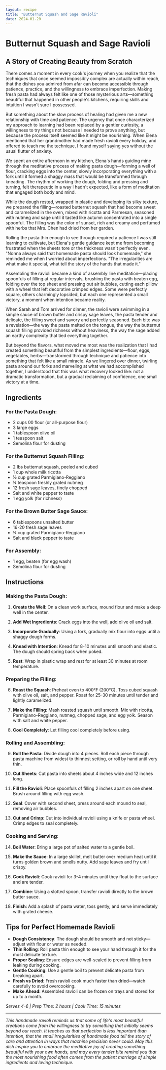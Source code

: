 ```yaml
---
layout: recipe
title: "Butternut Squash and Sage Ravioli"
date: 2024-01-20
---
```


# Butternut Squash and Sage Ravioli

## A Story of Creating Beauty from Scratch

There comes a moment in every cook's journey when you realize that the techniques that once seemed impossibly complex are actually within reach, that the dishes you admired from afar can become accessible through patience, practice, and the willingness to embrace imperfection. Making fresh pasta had always felt like one of those mysterious arts—something beautiful that happened in other people's kitchens, requiring skills and intuition I wasn't sure I possessed.

But something about the slow process of healing had given me a new relationship with time and patience. The urgency that once characterized my approach to learning had been replaced by a gentler curiosity, a willingness to try things not because I needed to prove anything, but because the process itself seemed like it might be nourishing. When Elena mentioned that her grandmother had made fresh ravioli every holiday, and offered to teach me the technique, I found myself saying yes without the usual flutter of anxiety.

We spent an entire afternoon in my kitchen, Elena's hands guiding mine through the meditative process of making pasta dough—forming a well of flour, cracking eggs into the center, slowly incorporating everything with a fork until it formed a shaggy mass that would be transformed through kneading. The rhythm of working the dough, folding and pressing and turning, felt therapeutic in a way I hadn't expected, like a form of meditation that engaged both body and mind.

While the dough rested, wrapped in plastic and developing its silky texture, we prepared the filling—roasted butternut squash that had become sweet and caramelized in the oven, mixed with ricotta and Parmesan, seasoned with nutmeg and sage until it tasted like autumn concentrated into a single spoonful. The filling was the color of sunset, rich and creamy and perfumed with herbs that Mrs. Chen had dried from her garden.

Rolling the pasta thin enough to see through required a patience I was still learning to cultivate, but Elena's gentle guidance kept me from becoming frustrated when the sheets tore or the thickness wasn't perfectly even. "Nonna always said that homemade pasta should look homemade," she reminded me when I worried about imperfections. "The irregularities are what make it special, what tell the story of the hands that made it."

Assembling the ravioli became a kind of assembly line meditation—placing spoonfuls of filling at regular intervals, brushing the pasta with beaten egg, folding over the top sheet and pressing out air bubbles, cutting each pillow with a wheel that left decorative crimped edges. Some were perfectly square, others charmingly lopsided, but each one represented a small victory, a moment when intention became reality.

When Sarah and Tom arrived for dinner, the ravioli were swimming in a simple sauce of brown butter and crispy sage leaves, the pasta tender and delicate, the filling sweet and savory and perfectly seasoned. Each bite was a revelation—the way the pasta melted on the tongue, the way the butternut squash filling provided richness without heaviness, the way the sage added an earthy complexity that tied everything together.

But beyond the flavors, what moved me most was the realization that I had created something beautiful from the simplest ingredients—flour, eggs, vegetables, herbs—transformed through technique and patience into something that felt like a small miracle. As we lingered over dinner, twirling pasta around our forks and marveling at what we had accomplished together, I understood that this was what recovery looked like: not a dramatic transformation, but a gradual reclaiming of confidence, one small victory at a time.

## Ingredients

### For the Pasta Dough:
- 2 cups 00 flour (or all-purpose flour)
- 3 large eggs
- 1 tablespoon olive oil
- 1 teaspoon salt
- Semolina flour for dusting

### For the Butternut Squash Filling:
- 2 lbs butternut squash, peeled and cubed
- 1 cup whole milk ricotta
- ½ cup grated Parmigiano-Reggiano
- ¼ teaspoon freshly grated nutmeg
- 12 fresh sage leaves, finely chopped
- Salt and white pepper to taste
- 1 egg yolk (for richness)

### For the Brown Butter Sage Sauce:
- 6 tablespoons unsalted butter
- 16-20 fresh sage leaves
- ¼ cup grated Parmigiano-Reggiano
- Salt and black pepper to taste

### For Assembly:
- 1 egg, beaten (for egg wash)
- Semolina flour for dusting

## Instructions

### Making the Pasta Dough:
1. **Create the Well**: On a clean work surface, mound flour and make a deep well in the center.

2. **Add Wet Ingredients**: Crack eggs into the well, add olive oil and salt.

3. **Incorporate Gradually**: Using a fork, gradually mix flour into eggs until a shaggy dough forms.

4. **Knead with Intention**: Knead for 8-10 minutes until smooth and elastic. The dough should spring back when poked.

5. **Rest**: Wrap in plastic wrap and rest for at least 30 minutes at room temperature.

### Preparing the Filling:
6. **Roast the Squash**: Preheat oven to 400°F (200°C). Toss cubed squash with olive oil, salt, and pepper. Roast for 25-30 minutes until tender and lightly caramelized.

7. **Make the Filling**: Mash roasted squash until smooth. Mix with ricotta, Parmigiano-Reggiano, nutmeg, chopped sage, and egg yolk. Season with salt and white pepper.

8. **Cool Completely**: Let filling cool completely before using.

### Rolling and Assembling:
9. **Roll the Pasta**: Divide dough into 4 pieces. Roll each piece through pasta machine from widest to thinnest setting, or roll by hand until very thin.

10. **Cut Sheets**: Cut pasta into sheets about 4 inches wide and 12 inches long.

11. **Fill the Ravioli**: Place spoonfuls of filling 2 inches apart on one sheet. Brush around filling with egg wash.

12. **Seal**: Cover with second sheet, press around each mound to seal, removing air bubbles.

13. **Cut and Crimp**: Cut into individual ravioli using a knife or pasta wheel. Crimp edges to seal completely.

### Cooking and Serving:
14. **Boil Water**: Bring a large pot of salted water to a gentle boil.

15. **Make the Sauce**: In a large skillet, melt butter over medium heat until it turns golden brown and smells nutty. Add sage leaves and fry until crispy.

16. **Cook Ravioli**: Cook ravioli for 3-4 minutes until they float to the surface and are tender.

17. **Combine**: Using a slotted spoon, transfer ravioli directly to the brown butter sauce.

18. **Finish**: Add a splash of pasta water, toss gently, and serve immediately with grated cheese.

## Tips for Perfect Homemade Ravioli

- **Dough Consistency**: The dough should be smooth and not sticky—adjust with flour or water as needed.
- **Thin Rolling**: Roll pasta thin enough to see your hand through it for the most delicate texture.
- **Proper Sealing**: Ensure edges are well-sealed to prevent filling from leaking during cooking.
- **Gentle Cooking**: Use a gentle boil to prevent delicate pasta from breaking apart.
- **Fresh vs Dried**: Fresh ravioli cook much faster than dried—watch carefully to avoid overcooking.
- **Make Ahead**: Assembled ravioli can be frozen on trays and stored for up to a month.

*Serves 4-6 | Prep Time: 2 hours | Cook Time: 15 minutes*

---

*This handmade ravioli reminds us that some of life's most beautiful creations come from the willingness to try something that initially seems beyond our reach. It teaches us that perfection is less important than intention, that the small irregularities of handmade food tell the story of care and attention in ways that machine precision never could. May this dish inspire you to embrace the meditative joy of creating something beautiful with your own hands, and may every tender bite remind you that the most nourishing food often comes from the patient marriage of simple ingredients and loving technique.*